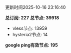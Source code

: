 更新时间2025-10-16 23:16:40

**总订阅: 227**
**总节点: 39918**
- vless节点: 13959
- hysteria2节点: 14

**google ping有效节点: 195**
